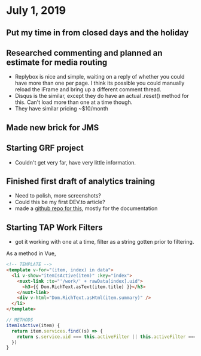 # July 1, 2019

## Put my time in from closed days and the holiday

## Researched commenting and planned an estimate for media routing
- Replybox is nice and simple, waiting on a reply of whether you could have more than one per page. I think its possible you could manually reload the iFrame and bring up a different comment thread.
- Disqus is the similar, except they do have an actual .reset() method for this. Can't load more than one at a time though.
- They have similar pricing ~$10/month

## Made new brick for JMS

## Starting GRF project
- Couldn't get very far, have very little information.
  
## Finished first draft of analytics training
- Need to polish, more screenshots?
- Could this be my first DEV.to article?
- made a [github repo for this](https://github.com/bdnorris/tag-manager-base), mostly for the documentation

## Starting TAP Work Filters
- got it working with one at a time, filter as a string gotten prior to filtering. 

As a method in Vue, 

```html
<!-- TEMPLATE -->
<template v-for="(item, index) in data">
  <li v-show="itemIsActive(item)" :key="index">
    <nuxt-link :to="'/work/' + rawData[index].uid">
      <h3>{{ Dom.RichText.asText(item.title) }}</h3>
    </nuxt-link>
    <div v-html="Dom.RichText.asHtml(item.summary)" />
  </li>
</template>
```

```js
// METHODS
itemIsActive(item) {
  return item.services.find((s) => {
    return s.service.uid === this.activeFilter || this.activeFilter === ''
  })
}
```